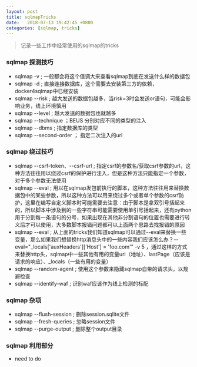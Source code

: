 ```yaml
---
layout: post
title: sqlmapTricks
date:   2018-07-13 19:42:45 +0800
categories: [sqlmap, tricks]
---
```


> 记录一些工作中经常使用的sqlmap的tricks

### sqlmap 探测技巧

- sqlmap -v ; 一般都会将这个值调大来查看sqlmap到底在发送什么样的数据包
- sqlmap -d ; 直接连接数据库，这个需要去安装第三方的依赖，docker4sqlmap中已经安装
- sqlmap --risk ; 越大发送的数据包越多，当risk=3时会发送or语句，可能会影响业务，线上环境慎用
- sqlmap --level ; 越大发送的数据包也就越多
- sqlmap --technique ；BEUS 分别对应不同的类型的注入
- sqlmap --dbms ; 指定数据库的类型
- sqlmap --second-order ； 指定二次注入的url

### sqlmap 绕过技巧

- sqlmap --csrf-token、--csrf-url ; 指定csrf的参数名/获取csrf参数的url，这种方法往往用以绕过csrf的保护进行注入，但是这种方法只能指定一个参数，对于多个参数无法使用
- sqlmap --eval ; 用以在sqlmap发包前执行的脚本，这种方法往往用来替换数据包中的某些参数，所以这种方法可以用来绕过多个或者单个参数的csrf防护，这里在编写自定义脚本时可能需要去注意：由于脚本是拿双引号括起来的，所以脚本中涉及到的一些字符串可能需要使用单引号括起来，还有python用于分割每一条语句的分号，如果出现在其他非分割语句的位置也需要进行转义后才可以使用，大多数脚本报错问题都可以上面两个思路去找报错的原因
- sqlmap --eval ; 从上面的tricks我们知道sqlmap可以通过--eval来替换一些变量，那么如果我们想替换http消息头中的一些内容我们应该怎么办？--eval="_locals['auxHeaders']['Host'] = 'foo.com'" -v 5 ，通过这样的方式来替换http头，sqlmap中一些其他有用的变量uri（地址）、lastPage（应该是请求的响应）、_locals（一些有用的变量）
- sqlmap --random-agent ; 使用这个参数来隐藏sqlmap自带的请求头，以规避检查
- sqlmap --identify-waf ; 识别waf应该作为线上检测的标配

### sqlmap 杂项

- sqlmap --flush-session ; 删除session.sqlite文件
- sqlmap --fresh-queries ; 忽略session文件
- sqlmap --purge-output ; 删除整个output目录

### sqlmap 利用部分

- need to do
